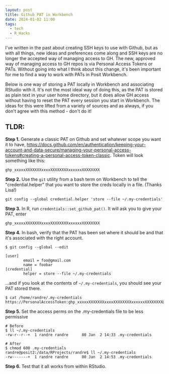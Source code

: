 ```yaml
---
layout: post
title: Github PAT in Workbench	
date: 2024-01-02 11:00
tags:
  - tech
  - R_Hacks
---
```


I've written in the past about creating SSH keys to use with Github, but as with all things, new ideas and preferences come along and SSH keys are no longer the accepted way of managing access to GH.  The new, approved way of managing access to GH repos is via Personal Access Tokens or PATs.  Without going into what I think about this change, it's been important for me to find a way to work with PATs in Posit Workbench.

Below is one way of storing a PAT locally in Workbench and associating RStudio with it.  It's not the most ideal way of doing this, as the PAT is stored as plain text in your user home directory, but it does allow GH access without having to reset the PAT every session you start in Workbench.  The ideas for this were lifted from a variety of sources and as always, if you don't agree with this method - don't do it!


## TLDR:

__Step 1.__ Generate a classic PAT on Github and set whatever scope you want it to have, https://docs.github.com/en/authentication/keeping-your-account-and-data-secure/managing-your-personal-access-tokens#creating-a-personal-access-token-classic. Token will look something like this:
```
ghp_xxxxxXXXXXXXxxxxXXXXXXXXxxxxxxXXXXXXXX
```

__Step 2.__ Use the `git` utility from a bash term on Workbench to tell the "credential.helper" that you want to store the creds locally in a file. (Thanks Lisa!)

```
git config --global credential.helper 'store --file ~/.my-credentials'
```

__Step 3.__ In R, run `credentials::set_github_pat()`.  It will ask you to give your PAT, enter
```
ghp_xxxxxXXXXXXXxxxxXXXXXXXXxxxxxxXXXXXXXX
```

__Step 4.__ In bash, verify that the PAT has been set where it should be and that it's associated with the right account.

```
$ git config --global --edit

[user]
        email = foo@gmail.com
        name = foobar
[credential]
        helper = store --file ~/.my-credentials
```

...and if you look at the contents of `~/.my-credentials`, you should see your PAT stored there.

```
$ cat /home/randre/.my-credentials
https://PersonalAccessToken:ghp_xxxxxXXXXXXXxxxxXXXXXXXXxxxxxxXXXXXXXX@github.com
```

__Step 5.__ Set the access perms on the .my-credentials file to be less permissive

```
# Before
$ ll ~/.my-credentials
-rw-r--r--+  1 randre randre      80 Jan  2 14:33 .my-credentials

# After
$ chmod 600 .my-credentials 
randre@posit2:/data/RProjects/randre$ ll ~/.my-credentials
-rw-------+  1 randre randre      80 Jan  2 14:53 .my-credentials
```

__Step 6.__ Test that it all works from within RStudio.



